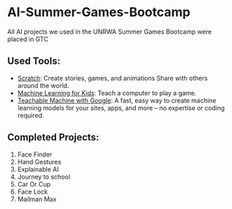 # AI-Summer-Games-Bootcamp
All AI projects we used in the UNRWA Summer Games Bootcamp were placed in GTC

## Used Tools:
- [Scratch](https://scratch.mit.edu/): Create stories, games, and animations
Share with others around the world.
- [Machine Learning for Kids](https://machinelearningforkids.co.uk): Teach a computer to play a game.
- [Teachable Machine with Google](https://teachablemachine.withgoogle.com): A fast, easy way to create machine learning models for your sites, apps, and more – no expertise or coding required.

## Completed Projects:
1. Face Finder
2. Hand Gestures
3. Explainable AI
4. Journey to school
5. Car Or Cup
6. Face Lock
7. Mailman Max
